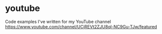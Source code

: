 # youtube
Code examples I've written for my YouTube channel https://www.youtube.com/channel/UCjREVt2ZJU8ql-NC9Gu-TJw/featured
